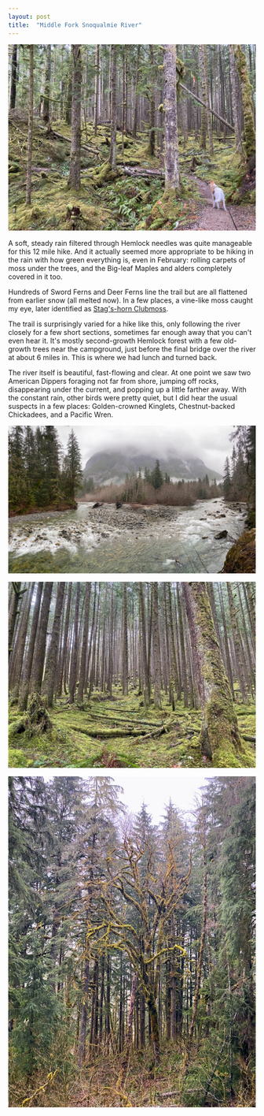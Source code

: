 ```yaml
---
layout: post
title:  "Middle Fork Snoqualmie River"
---
```

![Rudy the dog on trail](/hiking/us/washington/images/2023-02-05-rudy-mossy-trail.jpg)


A soft, steady rain filtered through Hemlock needles was quite manageable for this 12 mile hike. And it actually seemed more appropriate to be hiking in the rain with how green everything is, even in February: rolling carpets of moss under the trees, and the Big-leaf Maples and alders completely covered in it too.

Hundreds of Sword Ferns and Deer Ferns line the trail but are all flattened from earlier snow (all melted now). In a few places, a vine-like moss caught my eye, later identified as [Stag's-horn Clubmoss](https://www.inaturalist.org/observations/148159705).

The trail is surprisingly varied for a hike like this, only following the river closely for a few short sections, sometimes far enough away that you can't even hear it. It's mostly second-growth Hemlock forest with a few old-growth trees near the campground, just before the final bridge over the river at about 6 miles in. This is where we had lunch and turned back.

The river itself is beautiful, fast-flowing and clear. At one point we saw two American Dippers foraging not far from shore, jumping off rocks, disappearing under the current, and popping up a little farther away. With the constant rain, other birds were pretty quiet, but I did hear the usual suspects in a few places: Golden-crowned Kinglets, Chestnut-backed Chickadees, and a Pacific Wren.

![Middle Fork Snoqualmie River](/hiking/us/washington/images/2023-02-05-middle-fork-snoqualmie-river.jpg)

![Mossy forest floor at Middle Fork Snoqualmie River](/hiking/us/washington/images/2023-02-05-mossy-floor.jpg)


![Big-leaf Maple covered in moss](/hiking/us/washington/images/2023-02-05-big-leaf-maple-moss.jpg)



